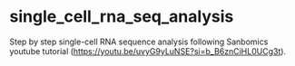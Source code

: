 # single_cell_rna_seq_analysis
Step by step single-cell RNA sequence analysis following Sanbomics youtube tutorial (https://youtu.be/uvyG9yLuNSE?si=b_B6znCiHL0UCg3t).
